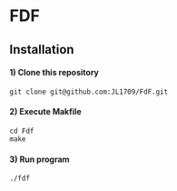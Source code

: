 # FDF


## Installation

#### 1) Clone this repository 
```
git clone git@github.com:JL1709/FdF.git
```

#### 2) Execute Makfile
```
cd Fdf
make
```

#### 3)  Run program
```
./fdf
```
